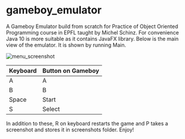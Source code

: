 # gameboy_emulator
A Gameboy Emulator build from scratch for Practice of Object Oriented Programming course in EPFL taught by Michel Schinz. For convenience Java 10 is more suitable as it contains JavaFX library. Below is the main view of the emulator. It is shown by running Main.




![menu_screenshot](https://user-images.githubusercontent.com/40926286/106482496-8dc51780-64be-11eb-822f-a525a2e88744.png)




|Keyboard|Button on Gameboy|
| :- | :- |
|A|A|
|B|B|
|Space|Start|
|S|Select|

In addition to these, R on keyboard restarts the game and P takes a screenshot and stores it in screenshots folder. Enjoy!

